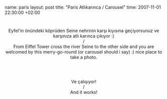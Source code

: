 name: paris
layout: post
title: "Paris Atlıkarınca / Carousel"
time: 2007-11-01 22:30:00 +02:00

<center><a href="http://2.bp.blogspot.com/_AZvuJ9kmERM/Ryo5awxekhI/AAAAAAAAASI/_5cDjZXlOG4/s1600-h/DSCN7042_1.JPG"><img style="margin: 0px auto 10px; display: block; text-align: center; cursor: pointer;" src="http://2.bp.blogspot.com/_AZvuJ9kmERM/Ryo5awxekhI/AAAAAAAAASI/_5cDjZXlOG4/s400/DSCN7042_1.JPG" alt="" id="BLOGGER_PHOTO_ID_5127974257646539282" border="0" /></a><br />Eyfel'in önündeki köprüden Seine nehrinin karşı kıyısına geçiyorsunuz ve karşınıza atlı karınca çıkıyor :)<br />/<br />From Eiffel Tower cross the river Seine to the other side and you are welcomed by this merry-go-round (or carousel should i say) :) nice place to take a photo.<br /><br /><br /><a href="http://2.bp.blogspot.com/_AZvuJ9kmERM/Ryo6SwxekjI/AAAAAAAAASY/vYtIN7BuhRo/s1600-h/DSCN7201.JPG"><img style="margin: 0px auto 10px; display: block; text-align: center; cursor: pointer;" src="http://2.bp.blogspot.com/_AZvuJ9kmERM/Ryo6SwxekjI/AAAAAAAAASY/vYtIN7BuhRo/s400/DSCN7201.JPG" alt="" id="BLOGGER_PHOTO_ID_5127975219719213618" border="0" /></a><br />Ve çalışıyor!<br />/<br />And it works!<br /></center>
